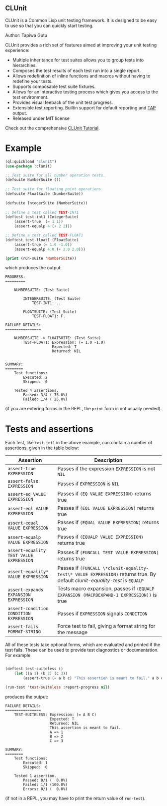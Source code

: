 ## CLUnit

CLUnit is a Common Lisp unit testing framework. It is designed to be easy to use so that you can quickly start testing.

Author: Tapiwa Gutu

CLUnit provides a rich set of features aimed at improving your unit testing experience:
+ Multiple inheritance for test suites allows you to group tests into hierarchies.
+ Composes the test results of each test run into a single report.
+ Allows redefinition of inline functions and macros without having to redefine your tests.
+ Supports composable test suite fixtures.
+ Allows for an interactive testing process which gives you access to the test environment.
+ Provides visual feeback of the unit test progress.
+ Extensible test reporting. Builtin support for default reporting and [TAP][2] output.
+ Released under MIT license

Check out the comprehensive [CLUnit Tutorial][1].

# Example

```cl
(ql:quickload "clunit")
(use-package :clunit)

;; Test suite for all number operation tests.
(defsuite NumberSuite ())
  
;; Test suite for floating point operations
(defsuite FloatSuite (NumberSuite))
  
(defsuite IntegerSuite (NumberSuite))
    
;; Define a test called TEST-INT1
(deftest test-int1 (IntegerSuite)
    (assert-true  (= 1 1))
    (assert-equalp 4 (+ 2 2)))

;; Define a test called TEST-FLOAT1
(deftest test-float1 (FloatSuite)
    (assert-true (= 1.0 -1.0))
    (assert-equalp 4.0 (+ 2.0 2.0)))

(print (run-suite 'NumberSuite))

```

which produces the output:

```
PROGRESS:
=========

    NUMBERSUITE: (Test Suite)

        INTEGERSUITE: (Test Suite)
            TEST-INT1: ..

        FLOATSUITE: (Test Suite)
            TEST-FLOAT1: F.

FAILURE DETAILS:
================

    NUMBERSUITE -> FLOATSUITE: (Test Suite)
        TEST-FLOAT1: Expression: (= 1.0 -1.0)
                     Expected: T
                     Returned: NIL


SUMMARY:
========
    Test functions:
        Executed: 2
        Skipped:  0

    Tested 4 assertions.
        Passed: 3/4 ( 75.0%)
        Failed: 1/4 ( 25.0%) 
```

(if you are entering forms in the REPL, the ``print`` form is not usually needed).

# Tests and assertions

Each test, like ``test-int1`` in the above example, can contain a number of assertions, given in the table below:

| Assertion                                  | Description                                                      |
| ------------------------------------------ | ---------------------------------------------------------------- |
| ``assert-true EXPRESSION``                 | Passes if the expression ``EXPRESSION`` is not ``NIL``           |
| ``assert-false EXPRESSION``                | Passes if ``EXPRESSION`` is ``NIL``                              |
| ``assert-eq VALUE EXPRESSION``             | Passes if ``(EQ VALUE EXPRESSION)`` returns true                 |
| ``assert-eql VALUE EXPRESSION``            | Passes if ``(EQL VALUE EXPRESSION)`` returns true                |
| ``assert-equal VALUE EXPRESSION``          | Passes if ``(EQUAL VALUE EXPRESSION)`` returns true              |
| ``assert-equalp VALUE EXPRESSION``         | Passes if ``(EQUALP VALUE EXPRESSION)`` returns true             |
| ``assert-equality TEST VALUE EXPRESSION``  | Passes if ``(FUNCALL TEST VALUE EXPRESSION)`` returns true       |
| ``assert-equality* VALUE EXPRESSION``      | Passes if  ``(FUNCALL \*clunit-equality-test\* VALUE EXPRESSION)`` returns true. By default *clunit-equality-test* is ``EQUALP`` |
| ``assert-expands EXPANSION EXPRESSION``    | Tests macro expansion, passes if ``(EQUALP EXPANSION (MACROEXPAND-1 EXPRESSION))`` is true        |
| ``assert-condition CONDITION EXPRESSION``  | Passes if ``EXPRESSION`` signals ``CONDITION``                   |
| ``assert-fails FORMAT-STRING``             | Force test to fail, giving a format string for the message       |


All of these tests take optional forms, which are evaluated and printed if the test fails.
These can be used to provide test diagnostics or documentation. For example

```cl

(deftest test-suiteless ()
    (let ((a 1) (b 2) (c 3))
        (assert-true (= a b c) "This assertion is meant to fail." a b c )))

(run-test 'test-suiteless :report-progress nil)
```
produces the output:

```
FAILURE DETAILS:
================
    TEST-SUITELESS: Expression: (= A B C)
                    Expected: T
                    Returned: NIL
                    This assertion is meant to fail.
                    A => 1
                    B => 2
                    C => 3

SUMMARY:
========
    Test functions:
        Executed: 1
        Skipped:  0

    Tested 1 assertion.
        Passed: 0/1 (  0.0%)
        Failed: 1/1 (100.0%)
        Errors: 0/1 (  0.0%)
```

(if not in a REPL, you may have to print the return value of ``run-test``).

[1]: http://tgutu.github.com/clunit  "CLUnit"
[2]: http://en.wikipedia.org/wiki/Test_Anything_Protocol "Test Anything Protocol"
